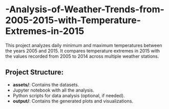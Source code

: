 # -Analysis-of-Weather-Trends-from-2005-2015-with-Temperature-Extremes-in-2015

This project analyzes daily minimum and maximum temperatures between the years 2005 and 2015. It compares temperature extremes in 2015 with the values recorded from 2005 to 2014 across multiple weather stations.

## Project Structure:
- **assets/**: Contains the datasets.
- Jupyter notebook with all the analysis.
- Python scripts for data analysis (optional, if needed).
- **output/**: Contains the generated plots and visualizations.
